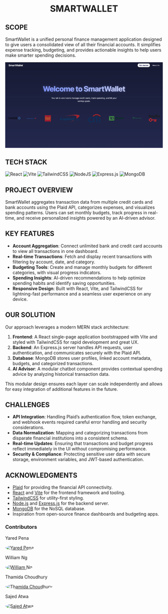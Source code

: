<h1 align="center"> SMARTWALLET </h1>

## SCOPE

SmartWallet is a unified personal finance management application designed to give users a consolidated view of all their financial accounts. It simplifies expense tracking, budgeting, and provides actionable insights to help users make smarter spending decisions.

<p align="center">
<img src="https://github.com/willofcode/Smartwallet/blob/main/demo.gif"/>
</p>

## TECH STACK

![React](https://img.shields.io/badge/react-%2320232a.svg?style=for-the-badge\&logo=react\&logoColor=%2361DAFB)
![Vite](https://img.shields.io/badge/vite-%23646CFF.svg?style=for-the-badge\&logo=vite\&logoColor=white)
![TailwindCSS](https://img.shields.io/badge/tailwindcss-%2338B2AC.svg?style=for-the-badge\&logo=tailwind-css\&logoColor=white)
![NodeJS](https://img.shields.io/badge/node.js-6DA55F?style=for-the-badge\&logo=node.js\&logoColor=white)
![Express.js](https://img.shields.io/badge/express.js-%23404d59.svg?style=for-the-badge\&logo=express\&logoColor=%2361DAFB)
![MongoDB](https://img.shields.io/badge/MongoDB-%234ea94b.svg?style=for-the-badge\&logo=mongodb\&logoColor=white)

## PROJECT OVERVIEW

SmartWallet aggregates transaction data from multiple credit cards and bank accounts using the Plaid API, categorizes expenses, and visualizes spending patterns. Users can set monthly budgets, track progress in real-time, and receive personalized insights powered by an AI-driven advisor.

## KEY FEATURES

* **Account Aggregation**: Connect unlimited bank and credit card accounts to view all transactions in one dashboard.
* **Real-time Transactions**: Fetch and display recent transactions with filtering by account, date, and category.
* **Budgeting Tools**: Create and manage monthly budgets for different categories, with visual progress indicators.
* **Spending Insights**: AI-driven recommendations to help optimize spending habits and identify saving opportunities.
* **Responsive Design**: Built with React, Vite, and TailwindCSS for lightning-fast performance and a seamless user experience on any device.

## OUR SOLUTION

Our approach leverages a modern MERN stack architecture:

1. **Frontend**: A React single-page application bootstrapped with Vite and styled with TailwindCSS for rapid development and great UX.
2. **Backend**: An Express.js server handles API requests, user authentication, and communicates securely with the Plaid API.
3. **Database**: MongoDB stores user profiles, linked account metadata, budgets, and categorized transactions.
4. **AI Advisor**: A modular chatbot component provides contextual spending advice by analyzing historical transaction data.

This modular design ensures each layer can scale independently and allows for easy integration of additional features in the future.

## CHALLENGES

* **API Integration**: Handling Plaid’s authentication flow, token exchange, and webhook events required careful error handling and security considerations.
* **Data Normalization**: Mapping and categorizing transactions from disparate financial institutions into a consistent schema.
* **Real-time Updates**: Ensuring that transactions and budget progress reflect immediately in the UI without compromising performance.
* **Security & Compliance**: Protecting sensitive user data with secure storage, environment variables, and JWT-based authentication.

## ACKNOWLEDGMENTS

* [Plaid](https://plaid.com/) for providing the financial API connectivity.
* [React](https://reactjs.org/) and [Vite](https://vitejs.dev/) for the frontend framework and tooling.
* [TailwindCSS](https://tailwindcss.com/) for utility-first styling.
* [Node.js](https://nodejs.org/) and [Express.js](https://expressjs.com/) for the backend server.
* [MongoDB](https://www.mongodb.com/) for the NoSQL database.
* Inspiration from open-source finance dashboards and budgeting apps.

### Contributors
<p>Yared Pena</p>
<a href="https://github.com/YaredPena">
  <img src="https://github.com/YaredPena.png?size=100" width="100" height="100" style="border-radius: 50%;" alt="Yared Pena" />
</a>
<p>William Ng</p>
<a href="https://github.com/willofcode">
  <img src="https://github.com/willofcode.png?size=100" width="100" height="100" style="border-radius: 50%;" alt="William Ng" />
</a>
<p>Thamida Choudhury</p>
<a href="https://github.com/thamidachoudhury1">
  <img src="https://github.com/thamidachoudhury1.png?size=100" width="100" height="100" style="border-radius: 50%;" alt="Thamida Choudhury" />
</a>
<p>Sajed Atwa</p>
<a href="https://github.com/SajedAtwa">
  <img src="https://github.com/SajedAtwa.png?size=100" width="100" height="100" style="border-radius: 50%;" alt="Sajed Atwa" />
</a>



